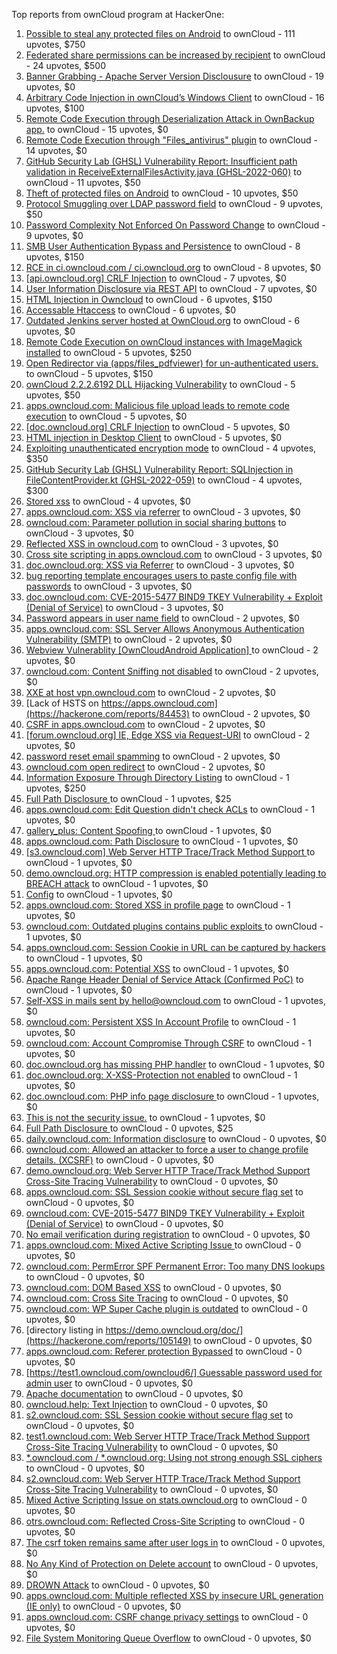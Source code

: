 Top reports from ownCloud program at HackerOne:

1. [Possible to steal any protected files on Android](https://hackerone.com/reports/377107) to ownCloud - 111 upvotes, $750
2. [Federated share permissions can be increased by recipient](https://hackerone.com/reports/1990443) to ownCloud - 24 upvotes, $500
3. [Banner Grabbing - Apache Server Version Disclousure](https://hackerone.com/reports/269467) to ownCloud - 19 upvotes, $0
4. [Arbitrary Code Injection in ownCloud’s Windows Client](https://hackerone.com/reports/155657) to ownCloud - 16 upvotes, $100
5. [Remote Code Execution through Deserialization Attack in OwnBackup app.](https://hackerone.com/reports/562335) to ownCloud - 15 upvotes, $0
6. [Remote Code Execution through "Files_antivirus" plugin](https://hackerone.com/reports/903872) to ownCloud - 14 upvotes, $0
7. [GitHub Security Lab (GHSL) Vulnerability Report: Insufficient path validation in ReceiveExternalFilesActivity.java (GHSL-2022-060)](https://hackerone.com/reports/1650270) to ownCloud - 11 upvotes, $50
8. [Theft of protected files on Android](https://hackerone.com/reports/1454002) to ownCloud - 10 upvotes, $50
9. [Protocol Smuggling over LDAP password field](https://hackerone.com/reports/1054282) to ownCloud - 9 upvotes, $50
10. [Password Complexity Not Enforced On Password Change](https://hackerone.com/reports/276123) to ownCloud - 9 upvotes, $0
11. [SMB User Authentication Bypass and Persistence](https://hackerone.com/reports/148151) to ownCloud - 8 upvotes, $150
12. [RCE in ci.owncloud.com / ci.owncloud.org](https://hackerone.com/reports/98559) to ownCloud - 8 upvotes, $0
13. [[api.owncloud.org] CRLF Injection](https://hackerone.com/reports/154306) to ownCloud - 7 upvotes, $0
14. [User Information Disclosure via REST API](https://hackerone.com/reports/197786) to ownCloud - 7 upvotes, $0
15. [HTML Injection in Owncloud](https://hackerone.com/reports/215410) to ownCloud - 6 upvotes, $150
16. [Accessable Htaccess](https://hackerone.com/reports/171272) to ownCloud - 6 upvotes, $0
17. [Outdated Jenkins server hosted at OwnCloud.org](https://hackerone.com/reports/208566) to ownCloud - 6 upvotes, $0
18. [Remote Code Execution on ownCloud instances with ImageMagick installed](https://hackerone.com/reports/1838674) to ownCloud - 5 upvotes, $250
19. [Open Redirector via (apps/files_pdfviewer) for un-authenticated users.](https://hackerone.com/reports/131082) to ownCloud - 5 upvotes, $150
20. [ownCloud 2.2.2.6192 DLL Hijacking Vulnerability](https://hackerone.com/reports/151475) to ownCloud - 5 upvotes, $50
21. [apps.owncloud.com: Malicious file upload leads to remote code execution](https://hackerone.com/reports/84374) to ownCloud - 5 upvotes, $0
22. [[doc.owncloud.org] CRLF Injection](https://hackerone.com/reports/154275) to ownCloud - 5 upvotes, $0
23. [HTML injection in Desktop Client](https://hackerone.com/reports/206877) to ownCloud - 5 upvotes, $0
24. [Exploiting unauthenticated encryption mode](https://hackerone.com/reports/108082) to ownCloud - 4 upvotes, $350
25. [GitHub Security Lab (GHSL) Vulnerability Report: SQLInjection in FileContentProvider.kt (GHSL-2022-059)](https://hackerone.com/reports/1650264) to ownCloud - 4 upvotes, $300
26. [Stored xss](https://hackerone.com/reports/187380) to ownCloud - 4 upvotes, $0
27. [apps.owncloud.com: XSS via referrer](https://hackerone.com/reports/83374) to ownCloud - 3 upvotes, $0
28. [owncloud.com: Parameter pollution in social sharing buttons](https://hackerone.com/reports/106024) to ownCloud - 3 upvotes, $0
29. [Reflected XSS in owncloud.com](https://hackerone.com/reports/127259) to ownCloud - 3 upvotes, $0
30. [Cross site scripting in apps.owncloud.com](https://hackerone.com/reports/129551) to ownCloud - 3 upvotes, $0
31. [doc.owncloud.org: XSS via Referrer](https://hackerone.com/reports/130951) to ownCloud - 3 upvotes, $0
32. [bug reporting template encourages users to paste config file with passwords](https://hackerone.com/reports/196969) to ownCloud - 3 upvotes, $0
33. [doc.owncloud.com: CVE-2015-5477 BIND9 TKEY Vulnerability + Exploit (Denial of Service)](https://hackerone.com/reports/217381) to ownCloud - 3 upvotes, $0
34. [Password appears in user name field](https://hackerone.com/reports/85559) to ownCloud - 2 upvotes, $0
35. [apps.owncloud.com: SSL Server Allows Anonymous Authentication Vulnerability (SMTP)](https://hackerone.com/reports/83803) to ownCloud - 2 upvotes, $0
36. [Webview Vulnerablity [OwnCloudAndroid Application] ](https://hackerone.com/reports/87835) to ownCloud - 2 upvotes, $0
37. [owncloud.com: Content Sniffing not disabled](https://hackerone.com/reports/83251) to ownCloud - 2 upvotes, $0
38. [XXE at host vpn.owncloud.com](https://hackerone.com/reports/105980) to ownCloud - 2 upvotes, $0
39. [Lack of HSTS on https://apps.owncloud.com](https://hackerone.com/reports/84453) to ownCloud - 2 upvotes, $0
40. [CSRF in apps.owncloud.com](https://hackerone.com/reports/84395) to ownCloud - 2 upvotes, $0
41. [[forum.owncloud.org] IE, Edge XSS via Request-URI](https://hackerone.com/reports/154319) to ownCloud - 2 upvotes, $0
42. [password reset email spamming](https://hackerone.com/reports/224095) to ownCloud - 2 upvotes, $0
43. [owncloud.com open redirect](https://hackerone.com/reports/258632) to ownCloud - 2 upvotes, $0
44. [Information Exposure Through Directory Listing](https://hackerone.com/reports/110655) to ownCloud - 1 upvotes, $250
45. [Full Path Disclosure ](https://hackerone.com/reports/85201) to ownCloud - 1 upvotes, $25
46. [apps.owncloud.com: Edit Question didn't check ACLs](https://hackerone.com/reports/85532) to ownCloud - 1 upvotes, $0
47. [gallery_plus: Content Spoofing ](https://hackerone.com/reports/87752) to ownCloud - 1 upvotes, $0
48. [apps.owncloud.com: Path Disclosure](https://hackerone.com/reports/83801) to ownCloud - 1 upvotes, $0
49. [[s3.owncloud.com] Web Server HTTP Trace/Track Method Support ](https://hackerone.com/reports/90601) to ownCloud - 1 upvotes, $0
50. [demo.owncloud.org: HTTP compression is enabled potentially leading to BREACH attack](https://hackerone.com/reports/84105) to ownCloud - 1 upvotes, $0
51. [Config](https://hackerone.com/reports/84797) to ownCloud - 1 upvotes, $0
52. [apps.owncloud.com: Stored XSS in profile page](https://hackerone.com/reports/84371) to ownCloud - 1 upvotes, $0
53. [owncloud.com: Outdated plugins contains public exploits  ](https://hackerone.com/reports/84581) to ownCloud - 1 upvotes, $0
54. [apps.owncloud.com: Session Cookie in URL can be captured by hackers](https://hackerone.com/reports/83667) to ownCloud - 1 upvotes, $0
55. [apps.owncloud.com: Potential XSS](https://hackerone.com/reports/85577) to ownCloud - 1 upvotes, $0
56. [Apache Range Header Denial of Service Attack (Confirmed PoC)](https://hackerone.com/reports/88904) to ownCloud - 1 upvotes, $0
57. [Self-XSS in mails sent by hello@owncloud.com](https://hackerone.com/reports/92111) to ownCloud - 1 upvotes, $0
58. [owncloud.com: Persistent XSS In Account Profile](https://hackerone.com/reports/116254) to ownCloud - 1 upvotes, $0
59. [owncloud.com: Account Compromise Through CSRF](https://hackerone.com/reports/84372) to ownCloud - 1 upvotes, $0
60. [doc.owncloud.org has missing PHP handler](https://hackerone.com/reports/121382) to ownCloud - 1 upvotes, $0
61. [doc.owncloud.org: X-XSS-Protection not enabled](https://hackerone.com/reports/128493) to ownCloud - 1 upvotes, $0
62. [doc.owncloud.com: PHP info page disclosure ](https://hackerone.com/reports/134216) to ownCloud - 1 upvotes, $0
63. [This is not the security issue.](https://hackerone.com/reports/257106) to ownCloud - 1 upvotes, $0
64. [Full Path Disclosure ](https://hackerone.com/reports/87505) to ownCloud - 0 upvotes, $25
65. [daily.owncloud.com: Information disclosure](https://hackerone.com/reports/84085) to ownCloud - 0 upvotes, $0
66. [owncloud.com: Allowed an attacker to force a user to change profile details. (XCSRF)](https://hackerone.com/reports/83239) to ownCloud - 0 upvotes, $0
67. [demo.owncloud.org: Web Server HTTP Trace/Track Method Support Cross-Site Tracing Vulnerability](https://hackerone.com/reports/83837) to ownCloud - 0 upvotes, $0
68. [apps.owncloud.com: SSL Session cookie without secure flag set](https://hackerone.com/reports/83710) to ownCloud - 0 upvotes, $0
69. [owncloud.com: CVE-2015-5477 BIND9 TKEY Vulnerability + Exploit (Denial of Service)](https://hackerone.com/reports/89097) to ownCloud - 0 upvotes, $0
70. [No email verification during registration](https://hackerone.com/reports/90643) to ownCloud - 0 upvotes, $0
71. [apps.owncloud.com: Mixed Active Scripting Issue ](https://hackerone.com/reports/85541) to ownCloud - 0 upvotes, $0
72. [owncloud.com: PermError SPF Permanent Error: Too many DNS lookups](https://hackerone.com/reports/83578) to ownCloud - 0 upvotes, $0
73. [owncloud.com: DOM Based XSS](https://hackerone.com/reports/83178) to ownCloud - 0 upvotes, $0
74. [owncloud.com: Cross Site Tracing](https://hackerone.com/reports/83373) to ownCloud - 0 upvotes, $0
75. [owncloud.com: WP Super Cache plugin is outdated](https://hackerone.com/reports/90980) to ownCloud - 0 upvotes, $0
76. [directory listing in https://demo.owncloud.org/doc/](https://hackerone.com/reports/105149) to ownCloud - 0 upvotes, $0
77. [apps.owncloud.com: Referer protection Bypassed](https://hackerone.com/reports/92644) to ownCloud - 0 upvotes, $0
78. [[https://test1.owncloud.com/owncloud6/] Guessable password used for admin user](https://hackerone.com/reports/107849) to ownCloud - 0 upvotes, $0
79. [Apache documentation](https://hackerone.com/reports/90321) to ownCloud - 0 upvotes, $0
80. [owncloud.help: Text  Injection](https://hackerone.com/reports/112304) to ownCloud - 0 upvotes, $0
81. [s2.owncloud.com: SSL Session cookie without secure flag set](https://hackerone.com/reports/83856) to ownCloud - 0 upvotes, $0
82. [test1.owncloud.com: Web Server HTTP Trace/Track Method Support Cross-Site Tracing Vulnerability](https://hackerone.com/reports/83971) to ownCloud - 0 upvotes, $0
83. [*.owncloud.com / *.owncloud.org: Using not strong enough SSL ciphers](https://hackerone.com/reports/84078) to ownCloud - 0 upvotes, $0
84. [s2.owncloud.com: Web Server HTTP Trace/Track Method Support Cross-Site Tracing Vulnerability](https://hackerone.com/reports/83855) to ownCloud - 0 upvotes, $0
85. [Mixed Active Scripting Issue on stats.owncloud.org](https://hackerone.com/reports/108692) to ownCloud - 0 upvotes, $0
86. [otrs.owncloud.com: Reflected Cross-Site Scripting](https://hackerone.com/reports/108288) to ownCloud - 0 upvotes, $0
87. [The csrf token remains same after user logs in](https://hackerone.com/reports/111262) to ownCloud - 0 upvotes, $0
88. [No Any Kind of Protection on Delete account](https://hackerone.com/reports/113211) to ownCloud - 0 upvotes, $0
89. [DROWN Attack](https://hackerone.com/reports/119808) to ownCloud - 0 upvotes, $0
90. [apps.owncloud.com: Multiple reflected XSS by insecure URL generation (IE only)](https://hackerone.com/reports/83381) to ownCloud - 0 upvotes, $0
91. [apps.owncloud.com: CSRF change privacy settings](https://hackerone.com/reports/85565) to ownCloud - 0 upvotes, $0
92. [File System Monitoring Queue Overflow](https://hackerone.com/reports/881891) to ownCloud - 0 upvotes, $0
